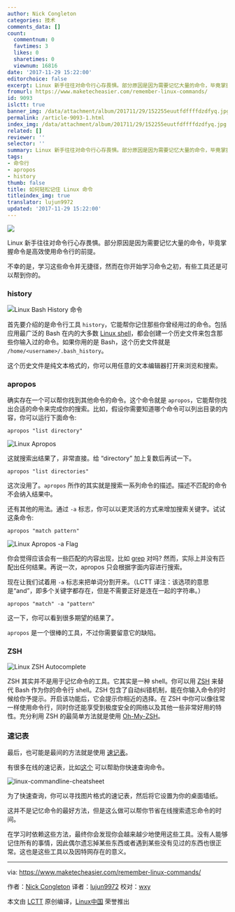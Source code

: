 ```yaml
---
author: Nick Congleton
categories: 技术
comments_data: []
count:
  commentnum: 0
  favtimes: 3
  likes: 0
  sharetimes: 0
  viewnum: 16816
date: '2017-11-29 15:22:00'
editorchoice: false
excerpt: Linux 新手往往对命令行心存畏惧。部分原因是因为需要记忆大量的命令，毕竟掌握命令是高效使用命令行的前提。不幸的是，学习这些命令并无捷径，然而在你开始学习命令之初，有些工具还是可以帮到你的。
fromurl: https://www.maketecheasier.com/remember-linux-commands/
id: 9093
islctt: true
banner_img: /data/attachment/album/201711/29/152255euutfdffffdzdfyq.jpg
permalink: /article-9093-1.html
index_img: /data/attachment/album/201711/29/152255euutfdffffdzdfyq.jpg.thumb.jpg
related: []
reviewer: ''
selector: ''
summary: Linux 新手往往对命令行心存畏惧。部分原因是因为需要记忆大量的命令，毕竟掌握命令是高效使用命令行的前提。不幸的是，学习这些命令并无捷径，然而在你开始学习命令之初，有些工具还是可以帮到你的。
tags:
- 命令行
- apropos
- history
thumb: false
title: 如何轻松记住 Linux 命令
titleindex_img: true
translator: lujun9972
updated: '2017-11-29 15:22:00'
---
```


![](/data/attachment/album/201711/29/152255euutfdffffdzdfyq.jpg)


Linux 新手往往对命令行心存畏惧。部分原因是因为需要记忆大量的命令，毕竟掌握命令是高效使用命令行的前提。


不幸的是，学习这些命令并无捷径，然而在你开始学习命令之初，有些工具还是可以帮到你的。


### history


![Linux Bash History 命令](/data/attachment/album/201711/29/152255dev4li442zvsvnd2.jpg)


首先要介绍的是命令行工具 `history`，它能帮你记住那些你曾经用过的命令。包括应用最广泛的 Bash 在内的大多数 [Linux shell](https://www.maketecheasier.com/alternative-linux-shells/)，都会创建一个历史文件来包含那些你输入过的命令。如果你用的是 Bash，这个历史文件就是 `/home/<username>/.bash_history`。


这个历史文件是纯文本格式的，你可以用任意的文本编辑器打开来浏览和搜索。


### apropos


确实存在一个可以帮你找到其他命令的命令。这个命令就是 `apropos`，它能帮你找出合适的命令来完成你的搜索。比如，假设你需要知道哪个命令可以列出目录的内容，你可以运行下面命令:



```
apropos "list directory"

```

![Linux Apropos](/data/attachment/album/201711/29/152255hgfcc0qn50qa6fkd.jpg)


这就搜索出结果了，非常直接。给 “directory” 加上复数后再试一下。



```
apropos "list directories"

```

这次没用了。`apropos` 所作的其实就是搜索一系列命令的描述。描述不匹配的命令不会纳入结果中。


还有其他的用法。通过 `-a` 标志，你可以以更灵活的方式来增加搜索关键字。试试这条命令:



```
apropos "match pattern"

```

![Linux Apropos -a Flag](/data/attachment/album/201711/29/152256pz7wyf550wc6ze6q.jpg)


你会觉得应该会有一些匹配的内容出现，比如 [grep](https://www.maketecheasier.com/what-is-grep-and-uses/) 对吗? 然而，实际上并没有匹配出任何结果。再说一次，apropos 只会根据字面内容进行搜索。


现在让我们试着用 `-a` 标志来把单词分割开来。（LCTT 译注：该选项的意思是“and”，即多个关键字都存在，但是不需要正好是连在一起的字符串。）



```
apropos "match" -a "pattern"

```

这一下，你可以看到很多期望的结果了。


`apropos` 是一个很棒的工具，不过你需要留意它的缺陷。


### ZSH


![Linux ZSH Autocomplete](/data/attachment/album/201711/29/152256wxfyxe59h49zxyuu.jpg)


ZSH 其实并不是用于记忆命令的工具。它其实是一种 shell。你可以用 [ZSH](https://www.maketecheasier.com/understanding-the-different-shell-in-linux-zsh-shell/) 来替代 Bash 作为你的命令行 shell。ZSH 包含了自动纠错机制，能在你输入命令的时候给你予提示。开启该功能后，它会提示你相近的选择。在 ZSH 中你可以像往常一样使用命令行，同时你还能享受到极度安全的网络以及其他一些非常好用的特性。充分利用 ZSH 的最简单方法就是使用 [Oh-My-ZSH](https://github.com/robbyrussell/oh-my-zsh)。


### 速记表


最后，也可能是最间的方法就是使用 [速记表](https://www.maketecheasier.com/premium/cheatsheet/linux-command-line/)。


有很多在线的速记表，比如[这个](https://www.cheatography.com/davechild/cheat-sheets/linux-command-line/) 可以帮助你快速查询命令。


![linux-commandline-cheatsheet](/data/attachment/album/201711/29/152256sojudjxm97odfkvh.gif)


为了快速查询，你可以寻找图片格式的速记表，然后将它设置为你的桌面墙纸。


这并不是记忆命令的最好方法，但是这么做可以帮你节省在线搜索遗忘命令的时间。


在学习时依赖这些方法，最终你会发现你会越来越少地使用这些工具。没有人能够记住所有的事情，因此偶尔遗忘掉某些东西或者遇到某些没有见过的东西也很正常。这也是这些工具以及因特网存在的意义。




---


via: <https://www.maketecheasier.com/remember-linux-commands/>


作者：[Nick Congleton](https://www.maketecheasier.com/author/nickcongleton/) 译者：[lujun9972](https://github.com/lujun9972) 校对：[wxy](https://github.com/wxy)


本文由 [LCTT](https://github.com/LCTT/TranslateProject) 原创编译，[Linux中国](https://linux.cn/) 荣誉推出
